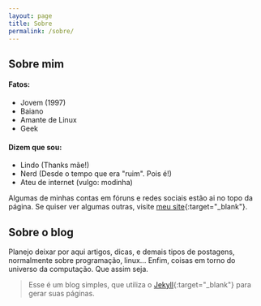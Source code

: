 ```yaml
---
layout: page
title: Sobre
permalink: /sobre/
---
```


## Sobre mim

#### Fatos:

- Jovem (1997)
- Baiano
- Amante de Linux
- Geek

#### Dizem que sou:

- Lindo (Thanks mãe!)
- Nerd (Desde o tempo que era "ruim". Pois é!)
- Ateu de internet (vulgo: modinha)

Algumas de minhas contas em fóruns e redes sociais estão ai no topo da página. Se quiser ver algumas outras, visite [meu site](http://gildasio.net){:target="_blank"}.

## Sobre o blog

Planejo deixar por aqui artigos, dicas, e demais tipos de postagens, normalmente sobre programação, linux... Enfim, coisas em torno do universo da computação. Que assim seja.

> Esse é um blog simples, que utiliza o [Jekyll](http://jekyllrb.com "Jekyll"){:target="_blank"} para gerar suas páginas.
